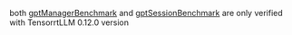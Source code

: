 
both [gptManagerBenchmark](./gptManagerBenchmark/) and [gptSessionBenchmark](./gptSessionBenchmark/) are only verified with TensorrtLLM 0.12.0 version


